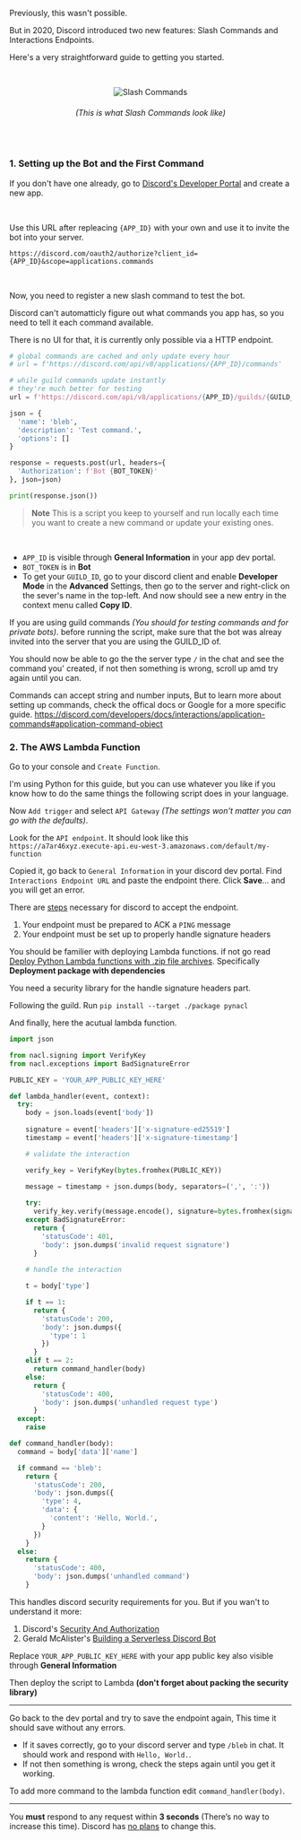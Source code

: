 Previously, this wasn't possible.

But in 2020, Discord introduced two new features: Slash Commands and Interactions Endpoints.

Here's a very straightforward guide to getting you started.

<br>

<p align="center">
  <img src="https://discord.com/assets/a660b11b63a95e932719346ff67ea60f.png" alt="Slash Commands"></img>
</p>

<h6 align="center"><i>(This is what Slash Commands look like)</i></h6>

<br>

### 1. Setting up the Bot and the First Command

If you don't have one already, go to [Discord's Developer Portal](https://discord.com/developers/applications) and create a new app.

<br>

Use this URL after repleacing `{APP_ID}` with your own and use it to invite the bot into your server.

```https://discord.com/oauth2/authorize?client_id={APP_ID}&scope=applications.commands```

<br>

Now, you need to register a new slash command to test the bot.  

Discord can't automatticly figure out what commands you app has, so you need to tell it each command available.  

There is no UI for that, it is currently only possible via a HTTP endpoint.

```python
# global commands are cached and only update every hour
# url = f'https://discord.com/api/v8/applications/{APP_ID}/commands'

# while guild commands update instantly
# they're much better for testing
url = f'https://discord.com/api/v8/applications/{APP_ID}/guilds/{GUILD_ID}/commands'

json = {
  'name': 'bleb',
  'description': 'Test command.',
  'options': []
}

response = requests.post(url, headers={
  'Authorization': f'Bot {BOT_TOKEN}'
}, json=json)

print(response.json())
```

> **Note** This is a script you keep to yourself and run locally each time you want to create a new command or update your existing ones.

<br>

- `APP_ID` is visible through **General Information** in your app dev portal.  
- `BOT_TOKEN` is in **Bot** 
- To get your `GUILD_ID`, go to your discord client and enable **Developer Mode** in the **Advanced** Settings,
then go to the server and right-click on the sever's name in the top-left. And now should see a new entry in the context menu called **Copy ID**.

If you are using guild commands *(You should for testing commands and for private bots)*. before running the script, make sure that the bot was alreay invited into the server that you are using the GUILD_ID of.

You should now be able to go the the server type `/` in the chat and see the command you' created, if not then something is wrong, scroll up amd try again until you can.

Commands can accept string and number inputs, But to learn more about setting up commands, check the offical docs or Google for a more specific guide. <https://discord.com/developers/docs/interactions/application-commands#application-command-object> 

### 2. The AWS Lambda Function

Go to your console and `Create Function`.

I'm using Python for this guide, but you can use whatever you like if you know how to do the same things the following script does in your language.

Now `Add trigger` and select `API Gateway` *(The settings won't matter you can go with the defaults)*.

Look for the `API endpoint`. It should look like this `https://a7ar46xyz.execute-api.eu-west-3.amazonaws.com/default/my-function`

Copied it, go back to `General Information` in your discord dev portal. Find `Interactions Endpoint URL` and paste the endpoint there. Click **Save**... and you will get an error.

There are [steps](https://discord.com/developers/docs/interactions/receiving-and-responding#receiving-an-interaction) necessary for discord to accept the endpoint.

  1. Your endpoint must be prepared to ACK a `PING` message
  2. Your endpoint must be set up to properly handle signature headers

You should be familier with deploying Lambda functions. if not go read [Deploy Python Lambda functions with .zip file archives](https://docs.aws.amazon.com/lambda/latest/dg/python-package.html). Specifically **Deployment package with dependencies**

You need a security library for the handle signature headers part.

Following the guild. Run `pip install --target ./package pynacl` 

And finally, here the acutual lambda function.

```python
import json

from nacl.signing import VerifyKey
from nacl.exceptions import BadSignatureError

PUBLIC_KEY = 'YOUR_APP_PUBLIC_KEY_HERE'

def lambda_handler(event, context):
  try:
    body = json.loads(event['body'])
        
    signature = event['headers']['x-signature-ed25519']
    timestamp = event['headers']['x-signature-timestamp']

    # validate the interaction

    verify_key = VerifyKey(bytes.fromhex(PUBLIC_KEY))

    message = timestamp + json.dumps(body, separators=(',', ':'))
    
    try:
      verify_key.verify(message.encode(), signature=bytes.fromhex(signature))
    except BadSignatureError:
      return {
        'statusCode': 401,
        'body': json.dumps('invalid request signature')
      }
    
    # handle the interaction

    t = body['type']

    if t == 1:
      return {
        'statusCode': 200,
        'body': json.dumps({
          'type': 1
        })
      }
    elif t == 2:
      return command_handler(body)
    else:
      return {
        'statusCode': 400,
        'body': json.dumps('unhandled request type')
      }
  except:
    raise

def command_handler(body):
  command = body['data']['name']

  if command == 'bleb':
    return {
      'statusCode': 200,
      'body': json.dumps({
        'type': 4,
        'data': {
          'content': 'Hello, World.',
        }
      })
    }
  else:
    return {
      'statusCode': 400,
      'body': json.dumps('unhandled command')
    }

```

This handles discord security requirements for you.
But if you wan't to understand it more:
  1. Discord's [Security And Authorization](https://discord.com/developers/docs/interactions/receiving-and-responding#security-and-authorization)
  2. Gerald McAlister's [Building a Serverless Discord Bot](https://gemisis.medium.com/building-a-serverless-discord-bot-on-aws-5dc7d972c9c6)
  
Replace `YOUR_APP_PUBLIC_KEY_HERE` with your app public key also visible through **General Information** 

Then deploy the script to Lambda **(don't forget about packing the security library)**

---

Go back to the dev portal and try to save the endpoint again, This time it should save without any errors.
  - If it saves correctly, go to your discord server and type `/bleb` in chat. It should work and respond with `Hello, World.`.
  - If not then something is wrong, check the steps again until you get it working.

To add more command to the lambda function edit `command_handler(body)`.

---

You **must** respond to any request within **3 seconds** (There’s no way to increase this time).
Discord has [no plans](https://github.com/discord/discord-api-docs/issues/2352) to change this.
